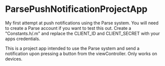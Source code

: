 ParsePushNotificationProjectApp
===============================

My first attempt at push notifications using the Parse system.  You will need to create a Parse account if you want to test this out.  Create a "Constants.h/.m" and replace the CLIENT_ID and CLIENT_SECRET with your apps credentials.

This is a project app intended to use the Parse system and send a notification upon pressing a button from the viewController.  Only works on devices.
